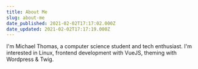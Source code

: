 ```yaml
---
title: About Me
slug: about-me
date_published: 2021-02-02T17:17:02.000Z
date_updated: 2021-02-02T17:17:19.000Z
---
```


I'm Michael Thomas, a computer science student and tech enthusiast. I'm interested in Linux, frontend development with VueJS, theming with Wordpress & Twig. 
